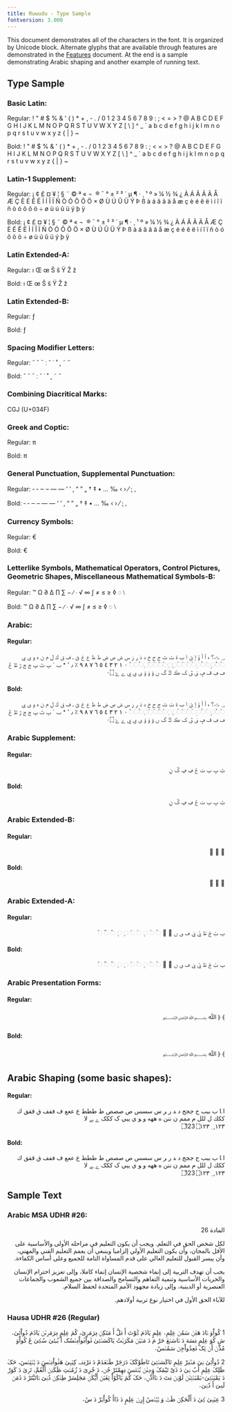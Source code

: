 ```yaml
---
title: Ruwudu - Type Sample
fontversion: 3.000
---
```


This document demonstrates all of the characters in the font. It is organized by Unicode block. Alternate glyphs that are available through features are demonstrated in the [Features](features.md) document. At the end is a sample demonstrating Arabic shaping and another example of running text.

## Type Sample

### Basic Latin:

Regular: <span dir="ltr" class='Ruwudu-R normal'> ! " # $ % & ' ( ) * + , - . / 0 1 2 3 4 5 6 7 8 9 : ; < = > ? @ A B C D E F G H I J K L M N O P Q R S T U V W X Y Z [ \ ] ^ _ ` a b c d e f g h i j k l m n o p q r s t u v w x y z { | } ~</span>

Bold: <span dir="ltr" class='Ruwudu-B normal'> ! " # $ % & ' ( ) * + , - . / 0 1 2 3 4 5 6 7 8 9 : ; < = > ? @ A B C D E F G H I J K L M N O P Q R S T U V W X Y Z [ \ ] ^ _ ` a b c d e f g h i j k l m n o p q r s t u v w x y z { | } ~</span>

### Latin-1 Supplement:

Regular: <span dir="ltr" class='Ruwudu-R normal'>   ¡ ¢ £ ¤ ¥ ¦ § ¨ © ª « ¬ ­ ® ¯ ° ± ² ³ ´ µ ¶ · ¸ ¹ º » ¼ ½ ¾ ¿ À Á Â Ã Ä Å Æ Ç È É Ê Ë Ì Í Î Ï Ñ Ò Ó Ô Õ Ö × Ø Ù Ú Û Ü Ý Þ ß à á â ã ä å æ ç è é ê ë ì í î ï ñ ò ó ô õ ö ÷ ø ù ú û ü ý þ ÿ</span>

Bold: <span dir="ltr" class='Ruwudu-B normal'>   ¡ ¢ £ ¤ ¥ ¦ § ¨ © ª « ¬ ­ ® ¯ ° ± ² ³ ´ µ ¶ · ¸ ¹ º » ¼ ½ ¾ ¿ À Á Â Ã Ä Å Æ Ç È É Ê Ë Ì Í Î Ï Ñ Ò Ó Ô Õ Ö × Ø Ù Ú Û Ü Ý Þ ß à á â ã ä å æ ç è é ê ë ì í î ï ñ ò ó ô õ ö ÷ ø ù ú û ü ý þ ÿ</span>

### Latin Extended-A:

Regular: <span dir="ltr" class='Ruwudu-R normal'> ı Œ œ Š š Ÿ Ž ž</span>

Bold: <span dir="ltr" class='Ruwudu-B normal'> ı Œ œ Š š Ÿ Ž ž</span>

### Latin Extended-B:

Regular:<span dir="ltr" class='Ruwudu-R normal'> ƒ</span>

Bold:<span dir="ltr" class='Ruwudu-B normal'> ƒ</span>

### Spacing Modifier Letters:

Regular: <span dir="ltr" class='Ruwudu-R normal'> ˆ ˇ ˉ ː ˘ ˙ ˚ ˛ ˜ ˝</span>

Bold: <span dir="ltr" class='Ruwudu-B normal'> ˆ ˇ ˉ ː ˘ ˙ ˚ ˛ ˜ ˝</span>

### Combining Diacritical Marks:

CGJ (U+034F)

### Greek and Coptic:

Regular: <span dir="ltr" class='RuwuduL-R normal'> π </span>

Bold: <span dir="ltr" class='RuwuduL-B normal'> π </span>

### General Punctuation, Supplemental Punctuation:

Regular:<span dir="ltr" class='Ruwudu-R normal'> ‐ ‑ ‒ – — ― ‘ ’ ‚ “ ” „ † ‡ • … ‰ ‹ › ⁄ ⁏ ⹁</span>

Bold:<span dir="ltr" class='Ruwudu-B normal'> ‐ ‑ ‒ – — ― ‘ ’ ‚ “ ” „ † ‡ • … ‰ ‹ › ⁄ ⁏ ⹁</span>

### Currency Symbols:

Regular:<span dir="ltr" class='RuwuduL-R normal'> €</span>

Bold:<span dir="ltr" class='RuwuduL-B normal'> €</span>

### Letterlike Symbols, Mathematical Operators, Control Pictures, Geometric Shapes, Miscellaneous Mathematical Symbols-B: 

Regular: <span dir="ltr" class='Ruwudu-R normal'>™ Ω ∂ ∆ ∏ ∑ − ∕ ∙ √ ∞ ∫ ≠ ≤ ≥ ◊ ◌ ⧵ </span>

Bold: <span dir="ltr" class='Ruwudu-B normal'>™ Ω ∂ ∆ ∏ ∑ − ∕ ∙ √ ∞ ∫ ≠ ≤ ≥ ◊ ◌ ⧵ </span>

### Arabic:

#### Regular:

<p dir="rtl"><span dir="rtl" class='Ruwudu-R normal'> &#x0600; ،؛؜؞؟ 
 ء آ أ ؤ إ ئ ا ب ة ت ث ج ح خ د ذ ر ز س ش ص ض ط ظ ع غ ؿ ـ ف ق ك ل م ن ه و ى ي
&#x25cc;&#x064B;&#x25cc;&#x064C;&#x25cc;&#x064D;&#x25cc;&#x064E;&#x25cc;&#x064F;&#x25cc;&#x0650;&#x25cc;&#x0651;&#x25cc;&#x0652;&#x25cc;&#x0653;&#x25cc;&#x0654;&#x25cc;&#x0655;&#x25cc;&#x0656;&#x25cc;&#x0657;&#x25cc;&#x0658;&#x25cc;&#x065A;&#x25cc;&#x065B;&#x25cc;&#x065C;&#x25cc;&#x065D;&#x25cc;&#x0670;&#x25cc;&#x06E7;
&#x0660; &#x0661; &#x0662; &#x0663; &#x0664; &#x0665; &#x0666; &#x0667; &#x0668; &#x0669; &#x066A; &#x066B; &#x066C; &#x066D;
&#x066E; &#x0674; &#x067B; &#x067D; &#x067E; &#x0683; &#x0684; &#x0698; &#x069F; &#x06A0; &#x06A1; &#x06A2; &#x06A4; &#x06A5; &#x06A7; &#x06A8; &#x06A9; &#x06AA; &#x06AD; &#x06AF; &#x06BA; &#x06C6; &#x06C8; &#x06C9; &#x06CC; &#x06D0; &#x06D1; &#x06D2; &#x06D3; &#x06DD; &#x06E5;</span></p>

#### Bold:

<p dir="rtl"><span dir="rtl" class='Ruwudu-B normal'> &#x0600; ،؛؜؞؟ 
 ء آ أ ؤ إ ئ ا ب ة ت ث ج ح خ د ذ ر ز س ش ص ض ط ظ ع غ ؿ ـ ف ق ك ل م ن ه و ى ي
&#x25cc;&#x064B;&#x25cc;&#x064C;&#x25cc;&#x064D;&#x25cc;&#x064E;&#x25cc;&#x064F;&#x25cc;&#x0650;&#x25cc;&#x0651;&#x25cc;&#x0652;&#x25cc;&#x0653;&#x25cc;&#x0654;&#x25cc;&#x0655;&#x25cc;&#x0656;&#x25cc;&#x0657;&#x25cc;&#x0658;&#x25cc;&#x065A;&#x25cc;&#x065B;&#x25cc;&#x065C;&#x25cc;&#x065D;&#x25cc;&#x0670;&#x25cc;&#x06E7;
&#x0660; &#x0661; &#x0662; &#x0663; &#x0664; &#x0665; &#x0666; &#x0667; &#x0668; &#x0669; &#x066A; &#x066B; &#x066C; &#x066D;
&#x066E; &#x0674; &#x067B; &#x067D; &#x067E; &#x0683; &#x0684; &#x0698; &#x069F; &#x06A0; &#x06A1; &#x06A2; &#x06A4; &#x06A5; &#x06A7; &#x06A8; &#x06A9; &#x06AA; &#x06AD; &#x06AF; &#x06BA; &#x06C6; &#x06C8; &#x06C9; &#x06CC; &#x06D0; &#x06D1; &#x06D2; &#x06D3; &#x06DD; &#x06E5;</span></p>

### Arabic Supplement:

#### Regular:

<p dir="rtl"><span dir="rtl" class='Ruwudu-R normal'>&#x0751; &#x0752; &#x0755; &#x0756; &#x075D; &#x0760; &#x0761; &#x0763; &#x0767;</span></p>

#### Bold:

<p dir="rtl"><span dir="rtl" class='Ruwudu-B normal'>&#x0751; &#x0752; &#x0755; &#x0756; &#x075D; &#x0760; &#x0761; &#x0763; &#x0767;</span></p>

### Arabic Extended-B:

#### Regular:

<p dir="rtl"><span dir="rtl" class='Ruwudu-R normal'>&#x0870; &#x0872; &#x0874;</span></p>

#### Bold:

<p dir="rtl"><span dir="rtl" class='Ruwudu-B normal'>&#x0870; &#x0872; &#x0874;</span></p>

### Arabic Extended-A:

#### Regular:

<p dir="rtl"><span dir="rtl" class='Ruwudu-R normal'>&#x08A0; &#x08A1; &#x08A2; &#x08A3; &#x08A8; &#x08A9; &#x08BB; &#x08BC; &#x08BD; &#x08C3; &#x08C4; &#x25cc;&#x08F4; &#x25cc;&#x08F5; &#x25cc;&#x08F6; &#x25cc;&#x08F7; &#x25cc;&#x08F8; &#x25cc;&#x08F9; &#x25cc;&#x08FA; &#x25cc;&#x08FB; &#x25cc;&#x08FC; &#x25cc;&#x08FD; </span></p>

#### Bold:

<p dir="rtl"><span dir="rtl" class='Ruwudu-B normal'>&#x08A0; &#x08A1; &#x08A2; &#x08A3; &#x08A8; &#x08A9; &#x08BB; &#x08BC; &#x08BD; &#x08C3; &#x08C4; &#x25cc;&#x08F4; &#x25cc;&#x08F5; &#x25cc;&#x08F6; &#x25cc;&#x08F7; &#x25cc;&#x08F8; &#x25cc;&#x08F9; &#x25cc;&#x08FA; &#x25cc;&#x08FB; &#x25cc;&#x08FC; &#x25cc;&#x08FD; </span></p>



### Arabic Presentation Forms:

#### Regular:

<p dir="rtl"><span class='Ruwudu-R normal'>&#xFD3E; &#xFD3F; &#xFDF2; &#xFDFD;</span></p>

#### Bold:

<p dir="rtl"><span class='Ruwudu-B normal'>&#xFD3E; &#xFD3F; &#xFDF2; &#xFDFD;</span></p>


## Arabic Shaping (some basic shapes):

#### Regular:

<p dir="rtl"><span class='Ruwudu-R normal'>&#x0627; &#x200D;&#x0627; &#x0628; &#x0628;&#x0628;&#x0628; &#x062c; &#x062c;&#x062c;&#x062c; &#x062f; &#x200d;&#x062f; &#x0631; &#x200d;&#x0631; &#x0633; &#x0633;&#x0633;&#x0633;  &#x0635; &#x0635;&#x0635;&#x0635; &#x0637; &#x0637;&#x0637;&#x0637; &#x0639; &#x0639;&#x0639;&#x0639; &#x0641; &#x0641;&#x0641;&#x0641; &#x0642; &#x0642;&#x0642;&#x0642; &#x0643; &#x0643;&#x0643;&#x0643; &#x0644; &#x0644;&#x0644;&#x0644; &#x0645; &#x0645;&#x0645;&#x0645; &#x0646; &#x0646;&#x0646;&#x0646; &#x0647; &#x0647;&#x0647;&#x0647; &#x0648; &#x200d;&#x0648; &#x064A; &#x064A;&#x064A;&#x064A; &#x06a9; &#x06a9;&#x06a9;&#x06a9; &#x06d2; &#x200d;&#x06d2; &#x0644;&#x0627; </br>
&#x202D;&#x6DD;&#x31;&#x32;&#x33;&#x202C; &#x202D;&#x6DD;&#x0661;&#x0662;&#x0663;&#x202C; &#x202D;&#x600;&#x0661;&#x0662;&#x0663;&#x202C; </span></p>

#### Bold:

<p dir="rtl"><span class='Ruwudu-B normal'>&#x0627; &#x200D;&#x0627; &#x0628; &#x0628;&#x0628;&#x0628; &#x062c; &#x062c;&#x062c;&#x062c; &#x062f; &#x200d;&#x062f; &#x0631; &#x200d;&#x0631; &#x0633; &#x0633;&#x0633;&#x0633;  &#x0635; &#x0635;&#x0635;&#x0635; &#x0637; &#x0637;&#x0637;&#x0637; &#x0639; &#x0639;&#x0639;&#x0639; &#x0641; &#x0641;&#x0641;&#x0641; &#x0642; &#x0642;&#x0642;&#x0642; &#x0643; &#x0643;&#x0643;&#x0643; &#x0644; &#x0644;&#x0644;&#x0644; &#x0645; &#x0645;&#x0645;&#x0645; &#x0646; &#x0646;&#x0646;&#x0646; &#x0647; &#x0647;&#x0647;&#x0647; &#x0648; &#x200d;&#x0648; &#x064A; &#x064A;&#x064A;&#x064A; &#x06a9; &#x06a9;&#x06a9;&#x06a9; &#x06d2; &#x200d;&#x06d2; &#x0644;&#x0627; </br>
&#x202D;&#x6DD;&#x31;&#x32;&#x33;&#x202C; &#x202D;&#x6DD;&#x0661;&#x0662;&#x0663;&#x202C; &#x202D;&#x600;&#x0661;&#x0662;&#x0663;&#x202C; </span></p>


## Sample Text

### Arabic MSA UDHR #26:

<p dir="rtl"><span class='Ruwudu-B normal'> المادة 26</span></p>

<p dir="rtl"><span class='Ruwudu-R normal'>لكل شخص الحق في التعلم. ويجب أن يكون التعليم في مراحله الأولى والأساسية على الأقل بالمجان، وأن يكون التعليم الأولي إلزاميا وينبغي أن يعمم التعليم الفني والمهني، وأن ييسر القبول للتعليم العالي على قدم المساواة التامة للجميع وعلى أساس الكفاءة.  </span></p>

<p dir="rtl"><span class='Ruwudu-R normal'>يجب أن تهدف التربية إلى إنماء شخصية الإنسان إنماء كاملا، وإلى تعزيز احترام الإنسان والحريات الأساسية وتنمية التفاهم والتسامح والصداقة بين جميع الشعوب والجماعات العنصرية أو الدينية، وإلى زيادة مجهود الأمم المتحدة لحفظ السلام.</span></p>

<p dir="rtl"><span class='Ruwudu-R normal'>للآباء الحق الأول في اختيار نوع تربية أولادهم.</span></p>

### Hausa UDHR #26 (Regular)

<p dir="rtl"><span class='Ruwudu-R normal' lang='ha'>﻿1 کُواْوَ ࢽَادَ هَࢼِّࢽْ سَمُࢽْ عِلِمِ؞ عِلِمٍ یَاذَمَ ݣَوْتَ أَ ࢼَلَّ أَ مَتَکِࢽْ ࢻِرَمَرٜىٰ، کُمَ عِلِمٍ ࢻِرَمَرٜىٰࢽْ یَاذَمَ دُواْلٜىٰ؞ شِ کُوَ عِلِمٍ ࢻَسَهَ دَ ࢽَاسَࢽَعَ حَرْ مَ دَ مَࢽْیَࢽْ مَکَرَࢽْتُ یَاکَسَࢽْثٜىٰ ࢼُواْࢻُواْࢻِࢽْسُک أَ بُطٜىٰ سُکٜىٰ غَ کُواْوَ مُدِّࢽْ أَࢽْ ثِکَ ࢼَٰعِدُواْجِࢽْ سَمُࢽْسُ؞</p>

<p dir="rtl"><span class='Ruwudu-R normal' lang='ha'>2 دُواْلٜىٰ ࢽٜىٰ مَࢽُࢻَرْ عِلِمِ تَاکَسَࢽْثٜىٰ تَاطَوْکَکَ دَرَجَرْ طَࢽْعَدَمْ دَ ࢼَرْࢻَࢻَ کِیَیٜىٰ هَࢼُّواْࢼِࢽْسَ دَ ؿَࢽْثِࢽْسَ، حَکَ ظَلِکَ عِلِمِ أَبُ ࢽٜىٰ دَ ذَیْ تَیْمَکَ وَجٜىٰࢽْ بُࢽْࢼَسَ ࢻَهِمْتَرْ جُࢽَ، دَ جُرِیَ دَ زُمُࢽْثِ ڟَکَࢽِࢽْ أَلْعُمَّ، تَرٜىٰ دَ کَوَرْ دَ بَمْبَࢽْثٜىٰ-بَمْبَࢽْثٜىٰࢽْ لَوْࢽِࢽْ ࢻَتَ دَ ࢽَاأَدِّࢽِ؞ حَکَ کُمَ یَاکَٰوُاْ ثِغَبَࢽْ أَیُّکَࢽْ مَجَلِسَرْ طِࢽْکِࢽْ دُࢽِیَ ࢽَاتَبَّتَرْ دَ ذَمَࢽْ لَࢻِیَ أَ دُࢽِیَ؞</p>

<p dir="rtl"><span class='Ruwudu-R normal' lang='ha'>﻿3 عِیَیٜىٰ کٜىٰ دَ أَلْحَکِࢽْ ظَݑَ وَ ؿَؿَࢽْسُ إِرِࢽْ عِلِمٍ دَ ذَاأَ کُواْیَرْ دَ سُ؞</p>



<!-- PRODUCT SITE ONLY
[font id='Ruwudu' face='Ruwudu-Regular' bold='Ruwudu-Bold' size='150%' rtl=1]
[font id='RuwuduL' face='Ruwudu-Regular' bold='Ruwudu-Bold' size='150%' ltr=1]
-->


